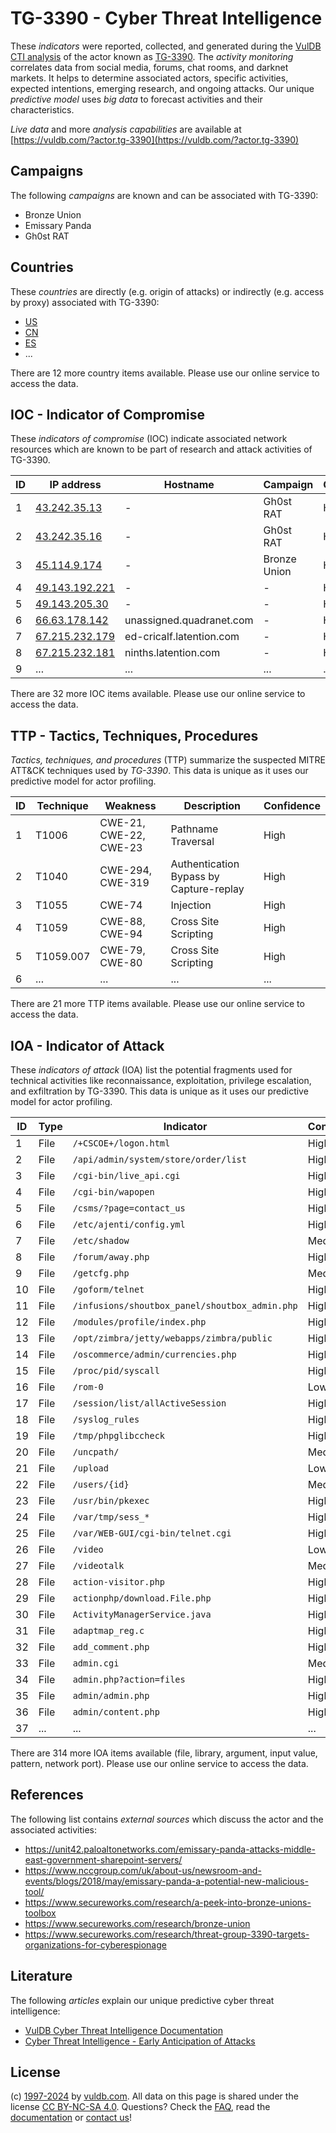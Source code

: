 # TG-3390 - Cyber Threat Intelligence

These _indicators_ were reported, collected, and generated during the [VulDB CTI analysis](https://vuldb.com/?kb.cti) of the actor known as [TG-3390](https://vuldb.com/?actor.tg-3390). The _activity monitoring_ correlates data from social media, forums, chat rooms, and darknet markets. It helps to determine associated actors, specific activities, expected intentions, emerging research, and ongoing attacks. Our unique _predictive model_ uses _big data_ to forecast activities and their characteristics.

_Live data_ and more _analysis capabilities_ are available at [https://vuldb.com/?actor.tg-3390](https://vuldb.com/?actor.tg-3390)

## Campaigns

The following _campaigns_ are known and can be associated with TG-3390:

* Bronze Union
* Emissary Panda
* Gh0st RAT

## Countries

These _countries_ are directly (e.g. origin of attacks) or indirectly (e.g. access by proxy) associated with TG-3390:

* [US](https://vuldb.com/?country.us)
* [CN](https://vuldb.com/?country.cn)
* [ES](https://vuldb.com/?country.es)
* ...

There are 12 more country items available. Please use our online service to access the data.

## IOC - Indicator of Compromise

These _indicators of compromise_ (IOC) indicate associated network resources which are known to be part of research and attack activities of TG-3390.

ID | IP address | Hostname | Campaign | Confidence
-- | ---------- | -------- | -------- | ----------
1 | [43.242.35.13](https://vuldb.com/?ip.43.242.35.13) | - | Gh0st RAT | High
2 | [43.242.35.16](https://vuldb.com/?ip.43.242.35.16) | - | Gh0st RAT | High
3 | [45.114.9.174](https://vuldb.com/?ip.45.114.9.174) | - | Bronze Union | High
4 | [49.143.192.221](https://vuldb.com/?ip.49.143.192.221) | - | - | High
5 | [49.143.205.30](https://vuldb.com/?ip.49.143.205.30) | - | - | High
6 | [66.63.178.142](https://vuldb.com/?ip.66.63.178.142) | unassigned.quadranet.com | - | High
7 | [67.215.232.179](https://vuldb.com/?ip.67.215.232.179) | ed-cricalf.latention.com | - | High
8 | [67.215.232.181](https://vuldb.com/?ip.67.215.232.181) | ninths.latention.com | - | High
9 | ... | ... | ... | ...

There are 32 more IOC items available. Please use our online service to access the data.

## TTP - Tactics, Techniques, Procedures

_Tactics, techniques, and procedures_ (TTP) summarize the suspected MITRE ATT&CK techniques used by _TG-3390_. This data is unique as it uses our predictive model for actor profiling.

ID | Technique | Weakness | Description | Confidence
-- | --------- | -------- | ----------- | ----------
1 | T1006 | CWE-21, CWE-22, CWE-23 | Pathname Traversal | High
2 | T1040 | CWE-294, CWE-319 | Authentication Bypass by Capture-replay | High
3 | T1055 | CWE-74 | Injection | High
4 | T1059 | CWE-88, CWE-94 | Cross Site Scripting | High
5 | T1059.007 | CWE-79, CWE-80 | Cross Site Scripting | High
6 | ... | ... | ... | ...

There are 21 more TTP items available. Please use our online service to access the data.

## IOA - Indicator of Attack

These _indicators of attack_ (IOA) list the potential fragments used for technical activities like reconnaissance, exploitation, privilege escalation, and exfiltration by TG-3390. This data is unique as it uses our predictive model for actor profiling.

ID | Type | Indicator | Confidence
-- | ---- | --------- | ----------
1 | File | `/+CSCOE+/logon.html` | High
2 | File | `/api/admin/system/store/order/list` | High
3 | File | `/cgi-bin/live_api.cgi` | High
4 | File | `/cgi-bin/wapopen` | High
5 | File | `/csms/?page=contact_us` | High
6 | File | `/etc/ajenti/config.yml` | High
7 | File | `/etc/shadow` | Medium
8 | File | `/forum/away.php` | High
9 | File | `/getcfg.php` | Medium
10 | File | `/goform/telnet` | High
11 | File | `/infusions/shoutbox_panel/shoutbox_admin.php` | High
12 | File | `/modules/profile/index.php` | High
13 | File | `/opt/zimbra/jetty/webapps/zimbra/public` | High
14 | File | `/oscommerce/admin/currencies.php` | High
15 | File | `/proc/pid/syscall` | High
16 | File | `/rom-0` | Low
17 | File | `/session/list/allActiveSession` | High
18 | File | `/syslog_rules` | High
19 | File | `/tmp/phpglibccheck` | High
20 | File | `/uncpath/` | Medium
21 | File | `/upload` | Low
22 | File | `/users/{id}` | Medium
23 | File | `/usr/bin/pkexec` | High
24 | File | `/var/tmp/sess_*` | High
25 | File | `/var/WEB-GUI/cgi-bin/telnet.cgi` | High
26 | File | `/video` | Low
27 | File | `/videotalk` | Medium
28 | File | `action-visitor.php` | High
29 | File | `actionphp/download.File.php` | High
30 | File | `ActivityManagerService.java` | High
31 | File | `adaptmap_reg.c` | High
32 | File | `add_comment.php` | High
33 | File | `admin.cgi` | Medium
34 | File | `admin.php?action=files` | High
35 | File | `admin/admin.php` | High
36 | File | `admin/content.php` | High
37 | ... | ... | ...

There are 314 more IOA items available (file, library, argument, input value, pattern, network port). Please use our online service to access the data.

## References

The following list contains _external sources_ which discuss the actor and the associated activities:

* https://unit42.paloaltonetworks.com/emissary-panda-attacks-middle-east-government-sharepoint-servers/
* https://www.nccgroup.com/uk/about-us/newsroom-and-events/blogs/2018/may/emissary-panda-a-potential-new-malicious-tool/
* https://www.secureworks.com/research/a-peek-into-bronze-unions-toolbox
* https://www.secureworks.com/research/bronze-union
* https://www.secureworks.com/research/threat-group-3390-targets-organizations-for-cyberespionage

## Literature

The following _articles_ explain our unique predictive cyber threat intelligence:

* [VulDB Cyber Threat Intelligence Documentation](https://vuldb.com/?kb.cti)
* [Cyber Threat Intelligence - Early Anticipation of Attacks](https://www.scip.ch/en/?labs.20201022)

## License

(c) [1997-2024](https://vuldb.com/?kb.changelog) by [vuldb.com](https://vuldb.com/?kb.about). All data on this page is shared under the license [CC BY-NC-SA 4.0](https://creativecommons.org/licenses/by-nc-sa/4.0/). Questions? Check the [FAQ](https://vuldb.com/?kb.faq), read the [documentation](https://vuldb.com/?kb) or [contact us](https://vuldb.com/?contact)!
